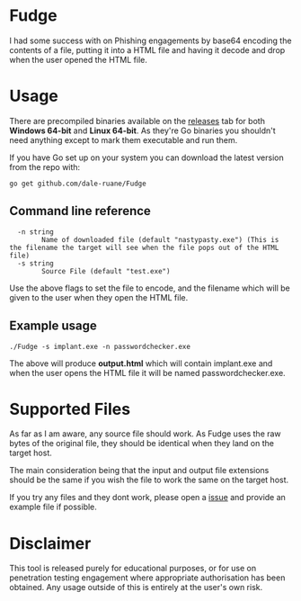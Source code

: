 # Fudge

I had some success with on Phishing engagements by base64 encoding the contents of a file, putting it into a HTML file and having it decode and drop when the user opened the HTML file. 


# Usage
There are precompiled binaries available on the [releases](https://github.com/dale-ruane/Fudge/releases) tab for both **Windows 64-bit** and **Linux 64-bit**. As they're Go binaries you shouldn't need anything except to mark them executable and run them.

If you have Go set up on your system you can download the latest version from the repo with:

    go get github.com/dale-ruane/Fudge

## Command line reference
      -n string
            Name of downloaded file (default "nastypasty.exe") (This is the filename the target will see when the file pops out of the HTML file)
      -s string
            Source File (default "test.exe")

Use the above flags to set the file to encode, and the filename which will be given to the user when they open the HTML file.  

## Example usage

    ./Fudge -s implant.exe -n passwordchecker.exe
The above will produce  **output.html** which will contain implant.exe and when the user opens the HTML file it will be named passwordchecker.exe. 

# Supported Files
As far as I am aware, any source file should work. As Fudge uses the raw bytes of the original file, they should be identical when they land on the target host.

The main consideration being that the input and output file extensions should be the same if you wish the file to work the same on the target host.

If you try any files and they dont work, please open a [issue](https://github.com/dale-ruane/Fudge/issues) and provide an example file if possible.

# Disclaimer
This tool is released purely for educational purposes, or for use on penetration testing engagement where appropriate authorisation has been obtained. Any usage outside of this is entirely at the user's own risk.
